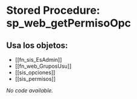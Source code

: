 # Stored Procedure: sp_web_getPermisoOpc

## Usa los objetos:
- [[fn_sis_EsAdmin]]
- [[fn_web_GruposUsu]]
- [[sis_opciones]]
- [[sis_permisos]]

*No code available.*
